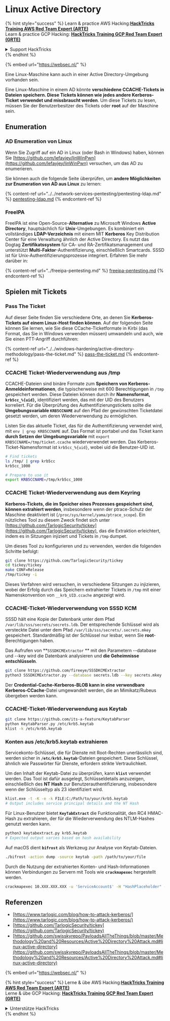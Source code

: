 # Linux Active Directory

{% hint style="success" %}
Learn & practice AWS Hacking:<img src="../../.gitbook/assets/arte.png" alt="" data-size="line">[**HackTricks Training AWS Red Team Expert (ARTE)**](https://training.hacktricks.xyz/courses/arte)<img src="../../.gitbook/assets/arte.png" alt="" data-size="line">\
Learn & practice GCP Hacking: <img src="../../.gitbook/assets/grte.png" alt="" data-size="line">[**HackTricks Training GCP Red Team Expert (GRTE)**<img src="../../.gitbook/assets/grte.png" alt="" data-size="line">](https://training.hacktricks.xyz/courses/grte)

<details>

<summary>Support HackTricks</summary>

* Check the [**subscription plans**](https://github.com/sponsors/carlospolop)!
* **Join the** 💬 [**Discord group**](https://discord.gg/hRep4RUj7f) or the [**telegram group**](https://t.me/peass) or **follow** us on **Twitter** 🐦 [**@hacktricks\_live**](https://twitter.com/hacktricks\_live)**.**
* **Share hacking tricks by submitting PRs to the** [**HackTricks**](https://github.com/carlospolop/hacktricks) and [**HackTricks Cloud**](https://github.com/carlospolop/hacktricks-cloud) github repos.

</details>
{% endhint %}

{% embed url="https://websec.nl/" %}

Eine Linux-Maschine kann auch in einer Active Directory-Umgebung vorhanden sein.

Eine Linux-Maschine in einem AD könnte **verschiedene CCACHE-Tickets in Dateien speichern. Diese Tickets können wie jedes andere Kerberos-Ticket verwendet und missbraucht werden**. Um diese Tickets zu lesen, müssen Sie der Benutzerbesitzer des Tickets oder **root** auf der Maschine sein.

## Enumeration

### AD Enumeration von Linux

Wenn Sie Zugriff auf ein AD in Linux (oder Bash in Windows) haben, können Sie [https://github.com/lefayjey/linWinPwn](https://github.com/lefayjey/linWinPwn) versuchen, um das AD zu enumerieren.

Sie können auch die folgende Seite überprüfen, um **andere Möglichkeiten zur Enumeration von AD aus Linux** zu lernen:

{% content-ref url="../../network-services-pentesting/pentesting-ldap.md" %}
[pentesting-ldap.md](../../network-services-pentesting/pentesting-ldap.md)
{% endcontent-ref %}

### FreeIPA

FreeIPA ist eine Open-Source-**Alternative** zu Microsoft Windows **Active Directory**, hauptsächlich für **Unix**-Umgebungen. Es kombiniert ein vollständiges **LDAP-Verzeichnis** mit einem MIT **Kerberos** Key Distribution Center für eine Verwaltung ähnlich der Active Directory. Es nutzt das Dogtag **Zertifikatssystem** für CA- und RA-Zertifikatsmanagement und unterstützt **Multi-Faktor**-Authentifizierung, einschließlich Smartcards. SSSD ist für Unix-Authentifizierungsprozesse integriert. Erfahren Sie mehr darüber in:

{% content-ref url="../freeipa-pentesting.md" %}
[freeipa-pentesting.md](../freeipa-pentesting.md)
{% endcontent-ref %}

## Spielen mit Tickets

### Pass The Ticket

Auf dieser Seite finden Sie verschiedene Orte, an denen Sie **Kerberos-Tickets auf einem Linux-Host finden können**. Auf der folgenden Seite können Sie lernen, wie Sie diese CCache-Ticketformate in Kirbi (das Format, das Sie in Windows verwenden müssen) umwandeln und auch, wie Sie einen PTT-Angriff durchführen:

{% content-ref url="../../windows-hardening/active-directory-methodology/pass-the-ticket.md" %}
[pass-the-ticket.md](../../windows-hardening/active-directory-methodology/pass-the-ticket.md)
{% endcontent-ref %}

### CCACHE Ticket-Wiederverwendung aus /tmp

CCACHE-Dateien sind binäre Formate zum **Speichern von Kerberos-Anmeldeinformationen**, die typischerweise mit 600 Berechtigungen in `/tmp` gespeichert werden. Diese Dateien können durch ihr **Namensformat, `krb5cc_%{uid}`,** identifiziert werden, das mit der UID des Benutzers korreliert. Für die Überprüfung des Authentifizierungstickets sollte die **Umgebungsvariable `KRB5CCNAME`** auf den Pfad der gewünschten Ticketdatei gesetzt werden, um deren Wiederverwendung zu ermöglichen.

Listen Sie das aktuelle Ticket, das für die Authentifizierung verwendet wird, mit `env | grep KRB5CCNAME` auf. Das Format ist portabel und das Ticket kann **durch Setzen der Umgebungsvariable** mit `export KRB5CCNAME=/tmp/ticket.ccache` wiederverwendet werden. Das Kerberos-Ticket-Namensformat ist `krb5cc_%{uid}`, wobei uid die Benutzer-UID ist.
```bash
# Find tickets
ls /tmp/ | grep krb5cc
krb5cc_1000

# Prepare to use it
export KRB5CCNAME=/tmp/krb5cc_1000
```
### CCACHE Ticket-Wiederverwendung aus dem Keyring

**Kerberos-Tickets, die im Speicher eines Prozesses gespeichert sind, können extrahiert werden**, insbesondere wenn der ptrace-Schutz der Maschine deaktiviert ist (`/proc/sys/kernel/yama/ptrace_scope`). Ein nützliches Tool zu diesem Zweck findet sich unter [https://github.com/TarlogicSecurity/tickey](https://github.com/TarlogicSecurity/tickey), das die Extraktion erleichtert, indem es in Sitzungen injiziert und Tickets in `/tmp` dumpet.

Um dieses Tool zu konfigurieren und zu verwenden, werden die folgenden Schritte befolgt:
```bash
git clone https://github.com/TarlogicSecurity/tickey
cd tickey/tickey
make CONF=Release
/tmp/tickey -i
```
Dieses Verfahren wird versuchen, in verschiedene Sitzungen zu injizieren, wobei der Erfolg durch das Speichern extrahierter Tickets in `/tmp` mit einer Namenskonvention von `__krb_UID.ccache` angezeigt wird.

### CCACHE-Ticket-Wiederverwendung von SSSD KCM

SSSD hält eine Kopie der Datenbank unter dem Pfad `/var/lib/sss/secrets/secrets.ldb`. Der entsprechende Schlüssel wird als versteckte Datei unter dem Pfad `/var/lib/sss/secrets/.secrets.mkey` gespeichert. Standardmäßig ist der Schlüssel nur lesbar, wenn Sie **root**-Berechtigungen haben.

Das Aufrufen von \*\*`SSSDKCMExtractor` \*\* mit den Parametern --database und --key wird die Datenbank analysieren und **die Geheimnisse entschlüsseln**.
```bash
git clone https://github.com/fireeye/SSSDKCMExtractor
python3 SSSDKCMExtractor.py --database secrets.ldb --key secrets.mkey
```
Der **Credential-Cache-Kerberos-BLOB kann in eine verwendbare Kerberos-CCache**-Datei umgewandelt werden, die an Mimikatz/Rubeus übergeben werden kann.

### CCACHE-Ticket-Wiederverwendung aus Keytab
```bash
git clone https://github.com/its-a-feature/KeytabParser
python KeytabParser.py /etc/krb5.keytab
klist -k /etc/krb5.keytab
```
### Konten aus /etc/krb5.keytab extrahieren

Servicekonto-Schlüssel, die für Dienste mit Root-Rechten unerlässlich sind, werden sicher in **`/etc/krb5.keytab`**-Dateien gespeichert. Diese Schlüssel, ähnlich wie Passwörter für Dienste, erfordern strikte Vertraulichkeit.

Um den Inhalt der Keytab-Datei zu überprüfen, kann **`klist`** verwendet werden. Das Tool ist dafür ausgelegt, Schlüsseldetails anzuzeigen, einschließlich des **NT Hash** zur Benutzerauthentifizierung, insbesondere wenn der Schlüsseltyp als 23 identifiziert wird.
```bash
klist.exe -t -K -e -k FILE:C:/Path/to/your/krb5.keytab
# Output includes service principal details and the NT Hash
```
Für Linux-Benutzer bietet **`KeyTabExtract`** die Funktionalität, den RC4 HMAC-Hash zu extrahieren, der für die Wiederverwendung des NTLM-Hashes genutzt werden kann.
```bash
python3 keytabextract.py krb5.keytab
# Expected output varies based on hash availability
```
Auf macOS dient **`bifrost`** als Werkzeug zur Analyse von Keytab-Dateien.
```bash
./bifrost -action dump -source keytab -path /path/to/your/file
```
Durch die Nutzung der extrahierten Konten- und Hash-Informationen können Verbindungen zu Servern mit Tools wie **`crackmapexec`** hergestellt werden.
```bash
crackmapexec 10.XXX.XXX.XXX -u 'ServiceAccount$' -H "HashPlaceholder" -d "YourDOMAIN"
```
## Referenzen

* [https://www.tarlogic.com/blog/how-to-attack-kerberos/](https://www.tarlogic.com/blog/how-to-attack-kerberos/)
* [https://github.com/TarlogicSecurity/tickey](https://github.com/TarlogicSecurity/tickey)
* [https://github.com/swisskyrepo/PayloadsAllTheThings/blob/master/Methodology%20and%20Resources/Active%20Directory%20Attack.md#linux-active-directory](https://github.com/swisskyrepo/PayloadsAllTheThings/blob/master/Methodology%20and%20Resources/Active%20Directory%20Attack.md#linux-active-directory)

{% embed url="https://websec.nl/" %}

{% hint style="success" %}
Lerne & übe AWS Hacking:<img src="../../.gitbook/assets/arte.png" alt="" data-size="line">[**HackTricks Training AWS Red Team Expert (ARTE)**](https://training.hacktricks.xyz/courses/arte)<img src="../../.gitbook/assets/arte.png" alt="" data-size="line">\
Lerne & übe GCP Hacking: <img src="../../.gitbook/assets/grte.png" alt="" data-size="line">[**HackTricks Training GCP Red Team Expert (GRTE)**<img src="../../.gitbook/assets/grte.png" alt="" data-size="line">](https://training.hacktricks.xyz/courses/grte)

<details>

<summary>Unterstütze HackTricks</summary>

* Überprüfe die [**Abonnementpläne**](https://github.com/sponsors/carlospolop)!
* **Tritt der** 💬 [**Discord-Gruppe**](https://discord.gg/hRep4RUj7f) oder der [**Telegram-Gruppe**](https://t.me/peass) bei oder **folge** uns auf **Twitter** 🐦 [**@hacktricks\_live**](https://twitter.com/hacktricks\_live)**.**
* **Teile Hacking-Tricks, indem du PRs zu den** [**HackTricks**](https://github.com/carlospolop/hacktricks) und [**HackTricks Cloud**](https://github.com/carlospolop/hacktricks-cloud) GitHub-Repos einreichst.

</details>
{% endhint %}
